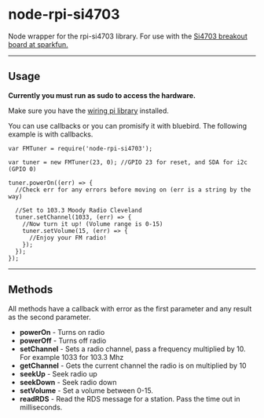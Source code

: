 # node-rpi-si4703
Node wrapper for the rpi-si4703 library.  For use with the [Si4703 breakout board at sparkfun.](https://www.sparkfun.com/products/12938)
***
## Usage

**Currently you must run as sudo to access the hardware.**

Make sure you have the [wiring pi library](http://wiringpi.com/download-and-install/) installed.

You can use callbacks or you can promisify it with bluebird.  The following example is with callbacks.

```
var FMTuner = require('node-rpi-si4703');

var tuner = new FMTuner(23, 0); //GPIO 23 for reset, and SDA for i2c (GPIO 0)

tuner.powerOn((err) => {
  //Check err for any errors before moving on (err is a string by the way)

  //Set to 103.3 Moody Radio Cleveland
  tuner.setChannel(1033, (err) => {
    //Now turn it up! (Volume range is 0-15)
    tuner.setVolume(15, (err) => {
      //Enjoy your FM radio!
    });
  });
});

```
***
## Methods

All methods have a callback with error as the first parameter and any result as the second parameter.

 * **powerOn** - Turns on radio
 * **powerOff** - Turns off radio
 * **setChannel** - Sets a radio channel, pass a frequency multiplied by 10.  For example 1033 for 103.3 Mhz
 * **getChannel** - Gets the current channel the radio is on multiplied by 10
 * **seekUp** - Seek radio up
 * **seekDown** - Seek radio down
 * **setVolume** - Set a volume between 0-15.
 * **readRDS** - Read the RDS message for a station. Pass the time out in milliseconds.

